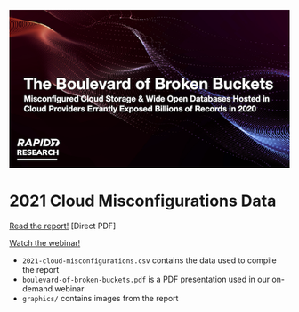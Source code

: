 ![Boulevard of Broken Buckets](boulevard-of-broken-buckets.png)

# 2021 Cloud Misconfigurations Data

[Read the report!](https://www.rapid7.com/c/cloud-misconfigurations-2021/) [Direct PDF]

[Watch the webinar!](https://information.rapid7.com/gc-insightcloudsec-cloud-misconfigurations-report-webcast-2021-09.html)

- `2021-cloud-misconfigurations.csv` contains the data used to compile the report
- `boulevard-of-broken-buckets.pdf` is a PDF presentation used in our on-demand webinar
- `graphics/` contains images from the report
